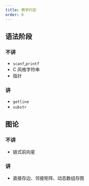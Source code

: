 ```yaml
---
title: 教学约定
order: 0
---
```


## 语法阶段

### 不讲

- `scanf`,`printf`
- C 风格字符串
- 指针

### 讲

- `getline`
- `substr`

## 图论

### 不讲

- 链式前向星

### 讲

- 直接存边、邻接矩阵、动态数组存图